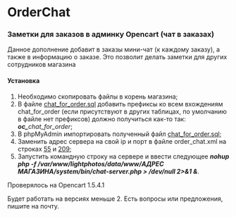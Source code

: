# OrderChat
<h3>Заметки для заказов в админку Opencart (чат в заказах)</h3>

<p>Данное дополнение добавит в заказы мини-чат (к каждому заказу), а также в информацию о заказе. Это позволит делать заметки для других сотрудников магазина</p>
<h4>Установка</h4>
<ol>
  <li>Необходимо скопировать файлы в корень магазина;</li>
  <li>В файле <a href="https://github.com/Wolflirik/OrderChat/blob/master/chat_for_order.sql">chat_for_order.sql</a> добавить префиксы ко всем вхождениям chat_for_order (если присутствуют в других таблицах, по умолчанию в файле нет префиксов) должно получиться как-то так: <i><b>oc_</b>chat_for_order</i>;</li>
  <li>В phpMyAdmin импортировать полученный файл <a href="https://github.com/Wolflirik/OrderChat/blob/master/chat_for_order.sql">chat_for_order.sql</a>;</li>
  <li>Заменить адрес сервера на свой ip и порт в файле order_chat.xml на строках
    <a href="https://github.com/Wolflirik/OrderChat/blob/bb90345f7dc249b43d56afacb9e02fa9f4deb690/vqmod/xml/order_chat.xml#L55">
      55</a> и 
    <a href="https://github.com/Wolflirik/OrderChat/blob/bb90345f7dc249b43d56afacb9e02fa9f4deb690/vqmod/xml/order_chat.xml#L209">209</a>;
  </li>
  <li>Запустить командную строку на сервере и ввести следующее <i><b>nohup php -f /var/www/lightphotos/data/www/АДРЕС МАГАЗИНА/system/bin/chat-server.php > /dev/null 2>&1 &</b></i>.</li>
</ol>
<p>Проверялось на Opencart 1.5.4.1</p>
<p>Будет работать на версиях меньше 2. Есть вопросы или предложения, пишите на почту.</p>

